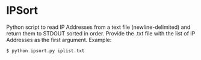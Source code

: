 # IPSort
Python script to read IP Addresses from a text file (newline-delimited) and return them to STDOUT sorted in order. Provide the .txt file with the list of IP Addresses as the first argument. Example:

`$ python ipsort.py iplist.txt`
